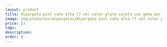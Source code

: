 ```yaml
---
layout: product
title: Alpargata piel cuña alta (7 cm) color plata sujeta con goma por detrás 
image: img/productos/alpargatas/Alpargata piel cuña alta (7 cm) color plata sujeta con goma por detrás =53.webp
price: 53
tags: 
description: 
order: 0
---
```

